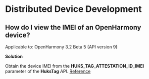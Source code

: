 # Distributed Device Development

## How do I view the IMEI of an OpenHarmony device?

Applicable to: OpenHarmony 3.2 Beta 5 (API version 9)

**Solution**

Obtain the device IMEI from the **HUKS\_TAG\_ATTESTATION\_ID\_IMEI** parameter of the **HuksTag** API. [Reference](../reference/apis/js-apis-huks.md)
